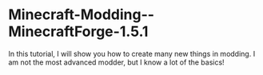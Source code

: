 Minecraft-Modding--MinecraftForge-1.5.1
=======================================

In this tutorial, I will show you how to create many new things in modding. I am not the most advanced modder, but I know a lot of the basics!
